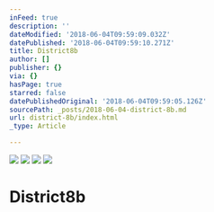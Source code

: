 ```yaml
---
inFeed: true
description: ''
dateModified: '2018-06-04T09:59:09.032Z'
datePublished: '2018-06-04T09:59:10.271Z'
title: District8b
author: []
publisher: {}
via: {}
hasPage: true
starred: false
datePublishedOriginal: '2018-06-04T09:59:05.126Z'
sourcePath: _posts/2018-06-04-district-8b.md
url: district-8b/index.html
_type: Article

---
```

![](https://imgflo.herokuapp.com/graph/2b2431f8e7ba7b0/0601ac487f02db89c8ce746f05ef8ced/croprotate.png?cropheight=3385&cropwidth=2148&degrees=0&input=https%3A%2F%2Fthe-grid-user-content.s3-us-west-2.amazonaws.com%2Fe587d1ed-7eee-4528-bca4-1bf6e1571de1.png&x=162&y=69)
![](https://the-grid-user-content.s3-us-west-2.amazonaws.com/97b24f1a-a056-4ec3-9c6d-905e0992d906.png)
![](https://the-grid-user-content.s3-us-west-2.amazonaws.com/10821462-29d1-4d48-84b1-42a38b715f87.png)
![](https://the-grid-user-content.s3-us-west-2.amazonaws.com/c46c67e5-56ea-4979-a95d-ece29bdd3c55.png)

# District8b
